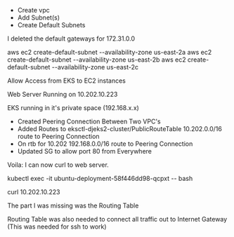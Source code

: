 

- Create vpc
- Add Subnet(s)
- Create Default Subnets


I deleted the default gateways for 172.31.0.0

aws ec2 create-default-subnet --availability-zone us-east-2a
aws ec2 create-default-subnet --availability-zone us-east-2b
aws ec2 create-default-subnet --availability-zone us-east-2c

Allow Access from EKS to EC2 instances

Web Server Running on 10.202.10.223

EKS running in it's private space (192.168.x.x)
- Created Peering Connection Between Two VPC's
- Added Routes to eksctl-djeks2-cluster/PublicRouteTable
  10.202.0.0/16  route to Peering Connection
- On rtb for 10.202
  192.168.0.0/16 route to Peering Connection
- Updated SG to allow port 80 from Everywhere

Voila: I can now curl to web server.  

kubectl exec -it ubuntu-deployment-58f446dd98-qcpxt  -- bash

curl 10.202.10.223

The part I was missing was the Routing Table

Routing Table was also needed to connect all traffic out to Internet Gateway (This was needed for ssh to work)
